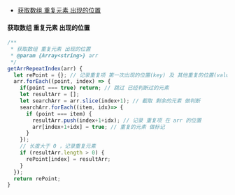 <!-- TOC -->

- [获取数组 重复元素 出现的位置](#%e8%8e%b7%e5%8f%96%e6%95%b0%e7%bb%84-%e9%87%8d%e5%a4%8d%e5%85%83%e7%b4%a0-%e5%87%ba%e7%8e%b0%e7%9a%84%e4%bd%8d%e7%bd%ae)

<!-- /TOC -->

#### 获取数组 重复元素 出现的位置
```javascript
/**
 * 获取数组 重复元素 出现的位置
 * @param {Array<string>} arr 
 */
getArrRepeatIndex(arr) {
  let rePoint = {}; // 记录重复项 第一次出现的位置(key) 及 其他重复的位置(value[])
  arr.forEach((point, index) => {
    if(point === true) return; // 跳过 已经判断过的元素
    let resultArr = [];
    let searchArr = arr.slice(index+1); // 截取 剩余的元素 做判断
    searchArr.forEach((item, idx)=> {
      if (point === item) {
        resultArr.push(index+1+idx); // 记录 重复项 在 arr 的位置
        arr[index+1+idx] = true; // 重复的元素 做标记
      }
    });
    // 长度大于 0 ，记录重复元素
    if (resultArr.length > 0) {
      rePoint[index] = resultArr;
    }
  });
  return rePoint;
}
```
